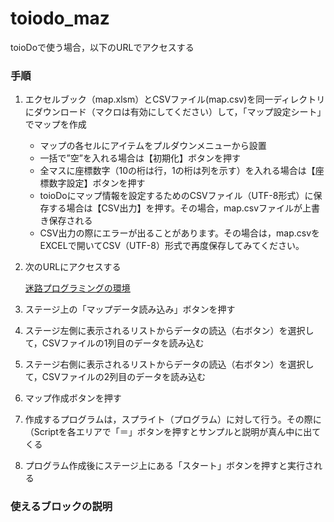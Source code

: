 # toiodo_maz

toioDoで使う場合，以下のURLでアクセスする

### 手順
1. エクセルブック（map.xlsm）とCSVファイル(map.csv)を同一ディレクトリにダウンロード（マクロは有効にしてください）して，「マップ設定シート」でマップを作成
   * マップの各セルにアイテムをプルダウンメニューから設置
   * 一括で”空”を入れる場合は【初期化】ボタンを押す
   * 全マスに座標数字（10の桁は行，1の桁は列を示す）を入れる場合は【座標数字設定】ボタンを押す
   * toioDoにマップ情報を設定するためのCSVファイル（UTF-8形式）に保存する場合は【CSV出力】を押す。その場合，map.csvファイルが上書き保存される
   * CSV出力の際にエラーが出ることがあります。その場合は，map.csvをEXCELで開いてCSV（UTF-8）形式で再度保存してみてください。
   
1. 次のURLにアクセスする

   [迷路プログラミングの環境](https://toio.github.io/toio-visual-programming/beta/?project=https://github.com/oomori-kun/toiodo_maz/blob/main/toiodo_maz.sb3)
   
1. ステージ上の「マップデータ読み込み」ボタンを押す
2. ステージ左側に表示されるリストからデータの読込（右ボタン）を選択して，CSVファイルの1列目のデータを読み込む
3. ステージ右側に表示されるリストからデータの読込（右ボタン）を選択して，CSVファイルの2列目のデータを読み込む
4. マップ作成ボタンを押す
5. 作成するプログラムは，スプライト（プログラム）に対して行う。その際に（Scriptを各エリアで「＝」ボタンを押すとサンプルと説明が真ん中に出てくる
6. プログラム作成後にステージ上にある「スタート」ボタンを押すと実行される

### 使えるブロックの説明

